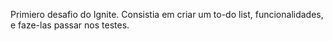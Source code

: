 Primiero desafio do Ignite.
Consistia em criar um to-do list, funcionalidades, e faze-las passar nos testes.

